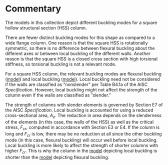 Commentary
==========

The models in this collection depict different buckling modes for a square
hollow structural section (HSS) column.

There are fewer distinct buckling modes for this shape as compared to a wide
flange column. One reason is that the square HSS is rotationally symmetric, so
there is no difference between flexural buckling about the different axes or
between local buckling of the different walls. Another reason is that the square
HSS is a closed cross section with high torsional stiffness, so torsional
buckling is not a relevant mode.

For a square HSS column, the relevant buckling modes are flexural buckling
\([model](./#Flexural-buckling)\) and local buckling
\([model](./#Local-buckling)\). Local buckling need not be considered
if the walls are classified as “nonslender” per Table B4.1a of the AISC
*Specification*. However, local buckling might not affect the strength of the column
even if the walls are classified as “slender.”

The strength of columns with slender elements is governed by Section E7 of the
AISC *Specification*. Local buckling is accounted for using a reduced
cross-sectional area, $A_e$. The reduction in area depends on the slenderness of
the elements (in this case, the walls of the HSS) as well as the critical
stress, $F_{cr}$, computed in accordance with Section E3 or E4. If the column is
long and $F_{cr}$ is low, there may be no reduction at all since the other
buckling mode (in this case, flexural buckling) will occur well before local
buckling. Local buckling is more likely to affect the strength of shorter
columns with higher $F_{cr}$. This is why the column in the
[model](./#Local-buckling) depicting local buckling is shorter than the
[model](./#Flexural-buckling) depicting flexural buckling.
